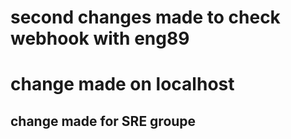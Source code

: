 # second changes made to check webhook with eng89
# change made on localhost 
## change made for SRE groupe
